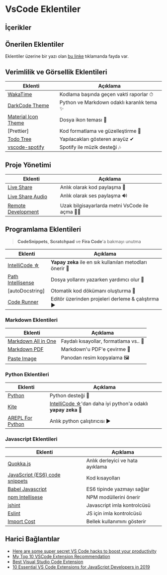 # VsCode Eklentiler <!-- omit in toc -->

## İçerikler <!-- omit in toc -->

## Önerilen Eklentiler

Eklentiler üzerine bir yazı olan [bu linke](https://www.freecodecamp.org/news/here-are-some-super-secret-vs-code-hacks-to-boost-your-productivity-20d30197ac76/) tıklamanda fayda var.

## Verimlilik ve Görsellik Eklentileri

| Eklenti               | Açıklama                                   |
| --------------------- | ------------------------------------------ |
| [WakaTime]            | Kodlama başında geçen vakti raporlar ⏱     |
| [DarkCode Theme]      | Python ve Markdown odaklı karanlık tema ✨ |
| [Material Icon Theme] | Dosya ikon teması 📂                       |
| [Prettier]            | Kod formatlama ve güzelleştirme 🎇         |
| [Todo Tree]           | Yapılacakları gösteren arayüz ✔            |
| [vscode-spotify]      | Spotify ile müzik desteği 🎶               |

## Proje Yönetimi

| Eklenti              | Açıklama                                      |
| -------------------- | --------------------------------------------- |
| [Live Share]         | Anlık olarak kod paylaşma 🎥                  |
| [Live Share Audio]   | Anlık olarak ses paylaşma 🔊                  |
| [Remote Development] | Uzak bilgisayarlarda metni VsCode ile açma 👨‍💻 |

## Programlama Eklentileri

> **CodeSnippets**, **Scratchpad** ve **Fira Code**'a bakmayı unutma

| Eklenti             | Açıklama                                                 |
| ------------------- | -------------------------------------------------------- |
| [IntelliCode ☆]     | **Yapay zeka** ile en sık kullanılan metodları önerir 🤖 |
| [Path Intellisense] | Dosya yollarını yazarken yardımcı olur 📁                |
| [autoDocstring]     | Otomatik kod dökümanı oluşturma 📰                       |
| [Code Runner]       | Editör üzerinden projeleri derleme & çalıştırma ▶        |

### Markdown Eklentileri

| Eklenti               | Açıklama                               |
| --------------------- | -------------------------------------- |
| [Markdown All in One] | Faydalı kısayollar, formatlama vs.. 🌟 |
| [Markdown PDF]        | Markdown'u PDF'e çevirme 📃            |
| [Paste Image]         | Panodan resim kopyalama 🖼              |

### Python Eklentileri

| Eklenti            | Açıklama                                                       |
| ------------------ | -------------------------------------------------------------- |
| [Python]           | Python desteği 🌟                                              |
| [Kite]             | [IntelliCode ☆]'dan daha iyi python'a odaklı **yapay zeka** 🤖 |
| [AREPL For Python] | Anlık python çalıştırıcısı ▶                                   |

### Javascript Eklentileri

| Eklenti                          | Açıklama                         |
| -------------------------------- | -------------------------------- |
| [Quokka.js]                      | Anlık derleyici ve hata ayıklama |
| [JavaScript (ES6) code snippets] | Kod kısayolları                  |
| [Babel Javascript]               | ES6 tipinde yazmayı sağlar       |
| [npm Intellisese]                | NPM modüllerini önerir           |
| [jshint]                         | Javascript imla kontrolcüsü      |
| [Eslint]                         | JS için imla kontrolcüsü         |
| [Import Cost]                    | Bellek kullanımını gösterir      |

## Harici Bağlantılar

- [Here are some super secret VS Code hacks to boost your productivity](https://www.freecodecamp.org/news/here-are-some-super-secret-vs-code-hacks-to-boost-your-productivity-20d30197ac76/)
- [My Top 10 VSCode Extension Recommendation](https://medium.com/backticks-tildes/my-top-10-vscode-extension-recommendation-ac2c2f62ffe5)
- [Best Visual Studio Code Extension](https://blog.elmah.io/best-visual-studio-code-extensions/)
- [10 Essential VS Code Extensions for JavaScript Developers in 2019](https://hackernoon.com/10-essential-vs-code-extensions-for-javascript-developers-in-2019-e8320e3f421e)

<!-- Temel -->

[wakatime]: https://marketplace.visualstudio.com/items?itemName=WakaTime.vscode-wakatime
[darkcode theme]: https://marketplace.visualstudio.com/items?itemName=yedhrab.darkcode-theme-adopted-python-and-markdown
[material icon theme]: https://marketplace.visualstudio.com/items?itemName=PKief.material-icon-theme
[vscode-spotify]: https://marketplace.visualstudio.com/items?itemName=shyykoserhiy.vscode-spotify
[prettier - code formatter]: https://marketplace.visualstudio.com/items?itemName=esbenp.prettier-vscode
[todo tree]: https://marketplace.visualstudio.com/items?itemName=Gruntfuggly.todo-tree

<!-- Proje Yönetimi -->

[live share]: https://marketplace.visualstudio.com/items?itemName=MS-vsliveshare.vsliveshare
[live share audio]: https://marketplace.visualstudio.com/items?itemName=MS-vsliveshare.vsliveshare-audio
[remote development]: https://marketplace.visualstudio.com/items?itemName=ms-vscode-remote.vscode-remote-extensionpack

<!-- Programlama -->

[intellicode ☆]: https://marketplace.visualstudio.com/items?itemName=VisualStudioExptTeam.vscodeintellicode
[path intellisense]: https://marketplace.visualstudio.com/items?itemName=christian-kohler.path-intellisense
[code runner]: https://marketplace.visualstudio.com/items?itemName=formulahendry.code-runner

<!-- Markdown -->

[markdown all in one]: https://marketplace.visualstudio.com/items?itemName=yzhang.markdown-all-in-one
[markdown pdf]: https://marketplace.visualstudio.com/items?itemName=yzane.markdown-pdf
[paste image]: https://marketplace.visualstudio.com/items?itemName=mushan.vscode-paste-image

<!-- Python -->

[python]: https://marketplace.visualstudio.com/items?itemName=ms-python.python
[kite]: https://marketplace.visualstudio.com/items?itemName=kiteco.kite
[arepl for python]: https://marketplace.visualstudio.com/items?itemName=almenon.arepl

<!-- Javascript -->

[quokka.js]: https://marketplace.visualstudio.com/items?itemName=WallabyJs.quokka-vscode
[javascript (es6) code snippets]: https://marketplace.visualstudio.com/items?itemName=xabikos.JavaScriptSnippets
[babel javascript]: https://marketplace.visualstudio.com/items?itemName=mgmcdermott.vscode-language-babel
[npm intellisese]: https://marketplace.visualstudio.com/items?itemName=christian-kohler.npm-intellisense
[jshint]: https://marketplace.visualstudio.com/items?itemName=dbaeumer.jshint
[eslint]: https://marketplace.visualstudio.com/items?itemName=dbaeumer.vscode-eslint
[import cost]: https://marketplace.visualstudio.com/items?itemName=wix.vscode-import-cost
